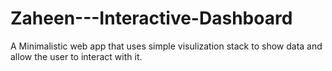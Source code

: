 # Zaheen---Interactive-Dashboard
A Minimalistic web app that uses simple visulization stack to show data and allow the user to interact with it. 
